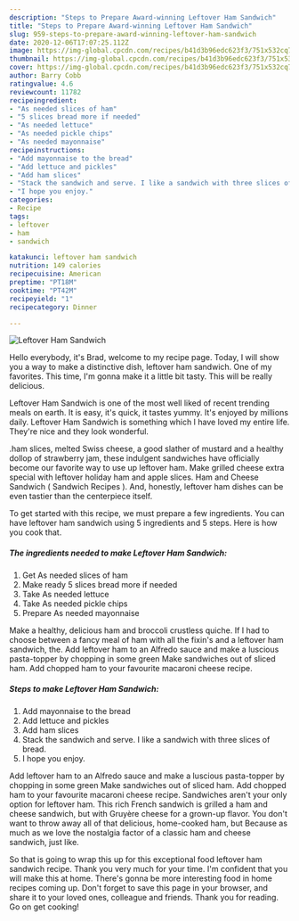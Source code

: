 ```yaml
---
description: "Steps to Prepare Award-winning Leftover Ham Sandwich"
title: "Steps to Prepare Award-winning Leftover Ham Sandwich"
slug: 959-steps-to-prepare-award-winning-leftover-ham-sandwich
date: 2020-12-06T17:07:25.112Z
image: https://img-global.cpcdn.com/recipes/b41d3b96edc623f3/751x532cq70/leftover-ham-sandwich-recipe-main-photo.jpg
thumbnail: https://img-global.cpcdn.com/recipes/b41d3b96edc623f3/751x532cq70/leftover-ham-sandwich-recipe-main-photo.jpg
cover: https://img-global.cpcdn.com/recipes/b41d3b96edc623f3/751x532cq70/leftover-ham-sandwich-recipe-main-photo.jpg
author: Barry Cobb
ratingvalue: 4.6
reviewcount: 11782
recipeingredient:
- "As needed slices of ham"
- "5 slices bread more if needed"
- "As needed lettuce"
- "As needed pickle chips"
- "As needed mayonnaise"
recipeinstructions:
- "Add mayonnaise to the bread"
- "Add lettuce and pickles"
- "Add ham slices"
- "Stack the sandwich and serve. I like a sandwich with three slices of bread."
- "I hope you enjoy."
categories:
- Recipe
tags:
- leftover
- ham
- sandwich

katakunci: leftover ham sandwich 
nutrition: 149 calories
recipecuisine: American
preptime: "PT18M"
cooktime: "PT42M"
recipeyield: "1"
recipecategory: Dinner

---
```



![Leftover Ham Sandwich](https://img-global.cpcdn.com/recipes/b41d3b96edc623f3/751x532cq70/leftover-ham-sandwich-recipe-main-photo.jpg)

Hello everybody, it's Brad, welcome to my recipe page. Today, I will show you a way to make a distinctive dish, leftover ham sandwich. One of my favorites. This time, I'm gonna make it a little bit tasty. This will be really delicious.

Leftover Ham Sandwich is one of the most well liked of recent trending meals on earth. It is easy, it's quick, it tastes yummy. It's enjoyed by millions daily. Leftover Ham Sandwich is something which I have loved my entire life. They're nice and they look wonderful.

.ham slices, melted Swiss cheese, a good slather of mustard and a healthy dollop of strawberry jam, these indulgent sandwiches have officially become our favorite way to use up leftover ham. Make grilled cheese extra special with leftover holiday ham and apple slices. Ham and Cheese Sandwich ( Sandwich Recipes ). And, honestly, leftover ham dishes can be even tastier than the centerpiece itself.


To get started with this recipe, we must prepare a few ingredients. You can have leftover ham sandwich using 5 ingredients and 5 steps. Here is how you cook that.

<!--inarticleads1-->

##### The ingredients needed to make Leftover Ham Sandwich:

1. Get As needed slices of ham
1. Make ready 5 slices bread more if needed
1. Take As needed lettuce
1. Take As needed pickle chips
1. Prepare As needed mayonnaise


Make a healthy, delicious ham and broccoli crustless quiche. If I had to choose between a fancy meal of ham with all the fixin&#39;s and a leftover ham sandwich, the. Add leftover ham to an Alfredo sauce and make a luscious pasta-topper by chopping in some green Make sandwiches out of sliced ham. Add chopped ham to your favourite macaroni cheese recipe. 

<!--inarticleads2-->

##### Steps to make Leftover Ham Sandwich:

1. Add mayonnaise to the bread
1. Add lettuce and pickles
1. Add ham slices
1. Stack the sandwich and serve. I like a sandwich with three slices of bread.
1. I hope you enjoy.


Add leftover ham to an Alfredo sauce and make a luscious pasta-topper by chopping in some green Make sandwiches out of sliced ham. Add chopped ham to your favourite macaroni cheese recipe. Sandwiches aren&#39;t your only option for leftover ham. This rich French sandwich is grilled a ham and cheese sandwich, but with Gruyère cheese for a grown-up flavor. You don&#39;t want to throw away all of that delicious, home-cooked ham, but Because as much as we love the nostalgia factor of a classic ham and cheese sandwich, just like. 

So that is going to wrap this up for this exceptional food leftover ham sandwich recipe. Thank you very much for your time. I'm confident that you will make this at home. There's gonna be more interesting food in home recipes coming up. Don't forget to save this page in your browser, and share it to your loved ones, colleague and friends. Thank you for reading. Go on get cooking!

